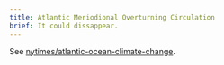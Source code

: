 ```yaml
---
title: Atlantic Meriodional Overturning Circulation
brief: It could dissappear.
---
```


See [nytimes/atlantic-ocean-climate-change][].

[nytimes/atlantic-ocean-climate-change]: https://www.nytimes.com/interactive/2021/03/02/climate/atlantic-ocean-climate-change.html
